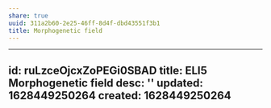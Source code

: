 ```yaml
---
share: true
uuid: 311a2b60-2e25-46ff-8d4f-dbd43551f3b1
title: Morphogenetic field
---
```

---
id: ruLzceOjcxZoPEGi0SBAD
title: ELI5 Morphogenetic field
desc: ''
updated: 1628449250264
created: 1628449250264
---

